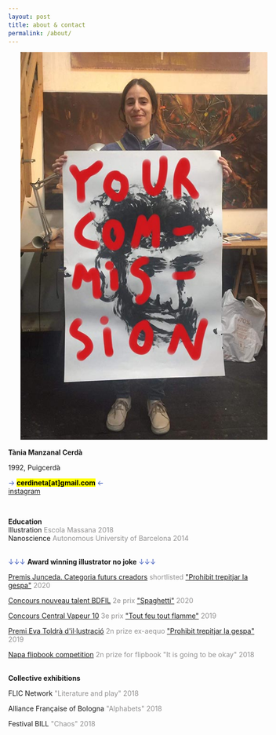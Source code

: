 ```yaml
---
layout: post
title: about & contact
permalink: /about/
---
```



<div class="row">


<div class="column-33">


  <img src="/images/profilepicture1.jpg" alt="the artist begging for jobs"  style="padding: 0 25px"><br>











</div>

<div class="column-75">

<p align="left">

<b>Tània Manzanal Cerdà</b> <br>

1992, Puigcerdà <br>

<font color="#3a57bb">→ </font><mark><b>cerdineta[at]gmail.com</b></mark><font color="#3a57bb"> ←</font><br>
<a target="_blank" rel="noopener noreferrer"  href="https://instagram.com/{{ site.instagram_username }}" >instagram</a><br>

 <br>


<b>Education</b><br>
Illustration <font color="#919090">Escola Massana 2018</font><br>
Nanoscience <font color="#919090">Autonomous University of Barcelona 2014</font><br><br>

 <font color="#3a57bb">↓↓↓</font> <b>Award winning illustrator no joke</b> <font color="#3a57bb">↓↓↓</font><br>

 <a href="https://www.premisjunceda.cat/finalistes-2020/">Premis Junceda. Categoria futurs creadors</a> <font color="#919090">shortlisted <a href="https://cerdineta.github.io/2015/10/18/projecteprohibit/" >"Prohibit trepitjar la gespa"</a> 2020 </font> <br>

<a href="https://www.bdfil.ch/concours-nouveau-talent-2020/">Concours nouveau talent BDFIL</a> <font color="#919090">2e prix <a href="https://cerdineta.github.io/2015/01/23/spaghetti/" >"Spaghetti"</a> 2020 </font> <br>

<a href="https://centralvapeur.org/concours-central-vapeur-10/">Concours Central Vapeur 10</a> <font color="#919090">3e prix <a href="https://cerdineta.github.io/2015/01/10/feu/" >"Tout feu tout flamme"</a> 2019 </font> <br>

<a href="http://evatoldra.cat/tania-manzanal/">Premi Eva Toldrà d'il·lustració</a> <font color="#919090">2n prize ex-aequo <a href="https://cerdineta.github.io/2015/10/18/projecteprohibit/" >"Prohibit trepitjar la gespa"</a> 2019</font> <br>

<a href="https://www.instagram.com/p/BqRdU8eBT1h/?hl=es">Napa flipbook competition</a> <font color="#919090">2n prize for flipbook "It is going to be okay" 2018</font><br><br>

<b>Collective exhibitions</b><br>

FLIC Network <font color="#919090">"Literature and play" 2018</font><br>

Alliance Française of Bologna <font color="#919090"> "Alphabets" 2018</font><br>

Festival BILL <font color="#919090">"Chaos" 2018</font><br><br>

</p>
</div>
</div>
